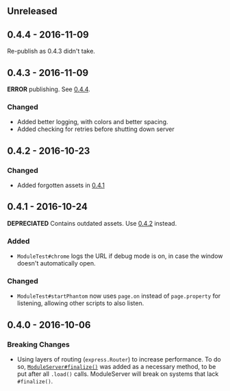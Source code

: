 ## Unreleased

## 0.4.4 - 2016-11-09
Re-publish as 0.4.3 didn't take.

## 0.4.3 - 2016-11-09
**ERROR** publishing.  See [0.4.4](#043---2016-11-09).

### Changed
- Added better logging, with colors and better spacing.
- Added checking for retries before shutting down server

## 0.4.2 - 2016-10-23

### Changed
- Added forgotten assets in [0.4.1](#041---2016-10-24)

## 0.4.1 - 2016-10-24

**DEPRECIATED** Contains outdated assets.  Use [0.4.2](#042---2016-10-24) instead.

### Added
- `ModuleTest#chrome` logs the URL if debug mode is on, in case the window doesn't automatically open.

### Changed
- `ModuleTest#startPhantom` now uses `page.on` instead of `page.property` for listening, allowing other scripts to also
  listen.

## 0.4.0 - 2016-10-06

### Breaking Changes
- Using layers of routing (`express.Router`) to increase performance.  To do so,
  [`ModuleServer#finalize()`](https://codelenny.github.io/module-server/doc/#https://codelenny.github.io/module-server/doc/class/ModuleServer.html#finalize-dynamic)
  was added as a necessary method, to be put after all `.load()` calls.
  ModuleServer will break on systems that lack `#finalize()`.
